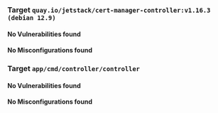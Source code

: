 
<h3>Target <code>quay.io/jetstack/cert-manager-controller:v1.16.3 (debian 12.9)</code></h3>
<h4>No Vulnerabilities found</h4>
<h4>No Misconfigurations found</h4>
<h3>Target <code>app/cmd/controller/controller</code></h3>
<h4>No Vulnerabilities found</h4>
<h4>No Misconfigurations found</h4>
